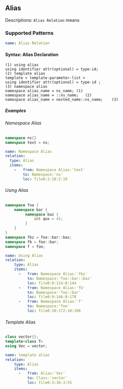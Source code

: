 ## Alias
Descriptions: `Alias Relation` means

### Supported Patterns
```yaml
name: Alias Relation
```
#### Syntax: Alias Declaration

```text
(1) using alias
using identifier attr(optional) = type-id;
(2) template alias 
template < template-parameter-list >
using identifier attr(optional) = type-id ;
(3) namespace alias
namespace alias_name = ns_name;	(1)	
namespace alias_name = ::ns_name;	(2)	
namespace alias_name = nested_name::ns_name;	(3)
```

##### Examples
###### Namespace Alias
```CPP
namespace ns{}
namespace text = ns;
```

```yaml
name: Namespace Alias
relation:
  type: Alias
  items:
    -   from: Namespace Alias:'text'
        to: Namespace:'ns'
        loc: file0:2:18:2:19
```


###### Using Alias
```CPP
namespace foo {
    namespace bar {
         namespace baz {
             int qux = 42;
         }
    }
}
namespace fbz = foo::bar::baz;
namespace fb = foo::bar;
namespace f = foo;
```

```yaml
name: Using Alias
relation:
    type: Alias
    items:
      -   from: Namespace Alias:'fbz'
          to: Namespace:'foo::bar::baz'
          loc: file0:8:114:8:144
      -   from: Namespace Alias:'fb'
          to: Namespace:'foo::bar'
          loc: file0:9:146:9:170
      -   from: Namespace Alias:'f'
          to: Namespace:'foo'
          loc: file0:10:172:10:190
```

###### Template Alias
```CPP
class vector{};
template<class T>
using Vec = vector; 
```

```yaml
name: template alias
relation:
    type: Alias
    items:
      -   from: Alias:'Vec'
          to: Class:'vector'
          loc: file0:3:36:3:55
```
